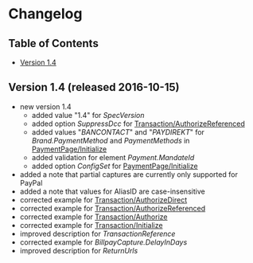 # Changelog
## Table of Contents
- [Version 1.4](#v1.4.0.20161015)

## <a name="v1.4.0.20161015"></a> Version 1.4 (released 2016-10-15)
- new version 1.4
  - added value "1.4" for _SpecVersion_
  - added option _SuppressDcc_ for [Transaction/AuthorizeReferenced](http://saferpay.github.io/jsonapi/index.html#Payment_v1_Transaction_AuthorizeReferenced)
  - added values "_BANCONTACT_" and "_PAYDIREKT_" for _Brand.PaymentMethod_ and _PaymentMethods_ in [PaymentPage/Initialize](http://saferpay.github.io/jsonapi/index.html#Payment_v1_PaymentPage_Initialize)
  - added validation for element _Payment.MandateId_
  - added option _ConfigSet_ for [PaymentPage/Initialize](http://saferpay.github.io/jsonapi/index.html#Payment_v1_PaymentPage_Initialize)
- added a note that partial captures are currently only supported for PayPal
- added a note that values for AliasID are case-insensitive
- corrected example for [Transaction/AuthorizeDirect](http://saferpay.github.io/jsonapi/index.html#Payment_v1_Transaction_AuthorizeDirect)
- corrected example for [Transaction/AuthorizeReferenced](http://saferpay.github.io/jsonapi/index.html#Payment_v1_Transaction_AuthorizeReferenced)
- corrected example for [Transaction/Authorize](http://saferpay.github.io/jsonapi/index.html#Payment_v1_Transaction_Authorize)
- corrected example for [Transaction/Initialize](http://saferpay.github.io/jsonapi/index.html#Payment_v1_Transaction_Initialize)
- improved description for _TransactionReference_
- corrected example for _BillpayCapture.DelayInDays_
- improved description for _ReturnUrls_
